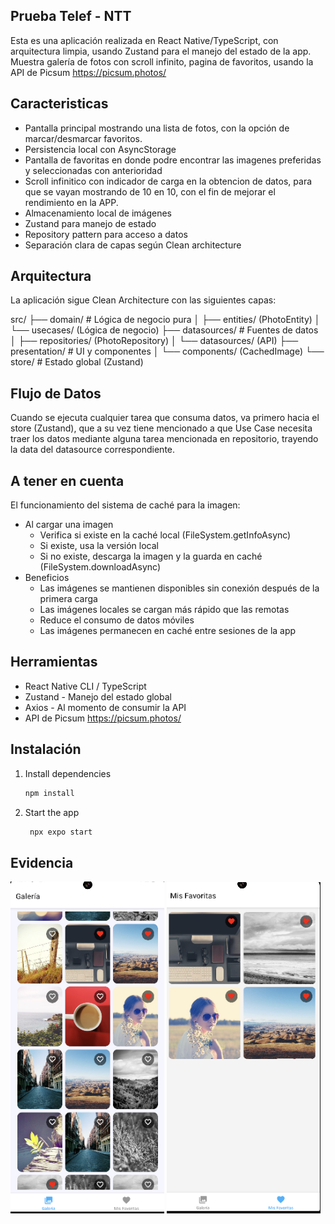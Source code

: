 ## Prueba Telef - NTT

Esta es una aplicación realizada en React Native/TypeScript, con arquitectura limpia, usando Zustand para el manejo del estado de la app. Muestra galería de fotos con scroll infinito, pagina de favoritos, usando la API de Picsum https://picsum.photos/

## Caracteristicas
* Pantalla principal mostrando una lista de fotos, con la opción de marcar/desmarcar favoritos.
* Persistencia local con AsyncStorage
* Pantalla de favoritas en donde podre encontrar las imagenes preferidas y seleccionadas con anterioridad
* Scroll infinitico con indicador de carga en la obtencion de datos, para que se vayan mostrando de 10 en 10, con el fin de mejorar el rendimiento en la APP.
* Almacenamiento local de imágenes
* Zustand para manejo de estado
* Repository pattern para acceso a datos
* Separación clara de capas según Clean architecture

## Arquitectura
La aplicación sigue Clean Architecture con las siguientes capas:

src/
├── domain/ # Lógica de negocio pura
│ ├── entities/ (PhotoEntity)
│ └── usecases/ (Lógica de negocio)
├── datasources/ # Fuentes de datos
│ ├── repositories/ (PhotoRepository)
│ └── datasources/ (API)
├── presentation/ # UI y componentes
│ └── components/ (CachedImage)
└── store/ # Estado global (Zustand)

## Flujo de Datos

Cuando se ejecuta cualquier tarea que consuma datos, va primero hacia el store (Zustand), que a su vez tiene mencionado a que Use Case necesita traer los datos mediante alguna tarea mencionada en repositorio, trayendo la data del datasource correspondiente.


## A tener en cuenta
El funcionamiento del sistema de caché para la imagen:
* Al cargar una imagen
   - Verifica si existe en la caché local (FileSystem.getInfoAsync)
   - Si existe, usa la versión local
   - Si no existe, descarga la imagen y la guarda en caché (FileSystem.downloadAsync)
* Beneficios
   - Las imágenes se mantienen disponibles sin conexión después de la primera carga
   - Las imágenes locales se cargan más rápido que las remotas
   - Reduce el consumo de datos móviles
   - Las imágenes permanecen en caché entre sesiones de la app

## Herramientas
* React Native CLI / TypeScript
* Zustand - Manejo del estado global
* Axios - Al momento de consumir la API
* API de Picsum https://picsum.photos/

## Instalación

1. Install dependencies

   ```bash
   npm install
   ```

2. Start the app

   ```bash
    npx expo start
   ```

## Evidencia
![alt text](image.png)
![alt text](image-1.png)